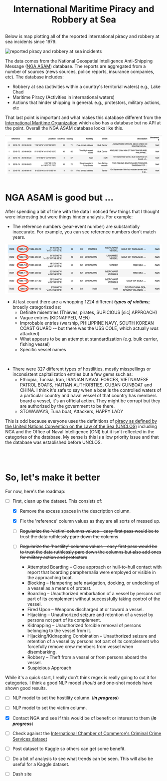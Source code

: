 <br>

#  <p align="center">International Maritime Piracy and Robbery at Sea </p>

Below is map plotting all of the reported international piracy and robbery at sea incidents since 1979.

![reported piracy and robbery at sea incidents](images/updated_events.png "All international piracy and robbery at sea events since 1979")

The data comes from the National Geospatial Intelligence Anti-Shipping Message ([NGA ASAM](https://msi.nga.mil/Piracy)) database. The reports are aggregated from a number of sources (news sources, police reports, insurance companies, etc). The database includes:
- Robbery at sea (activities within a country's territorial waters) e.g., Lake Chad
- Maritime Piracy (Activities in international waters)
- Actions that hinder shipping in general. e.g., protestors, military actions, etc

That last point is important and what makes this database different from the [International Maritime Organization](https://gisis.imo.org/Public/) which also has a database but no API at the point. Overall the NGA ASAM database looks like this.

![raw data](images/imported_raw_data.png "pandas dataframe of NGA ASAM database")
<br>
<br>
# NGA ASAM is good but ...
After spending a bit of time with the data I noticed few things that I thought were interesting but were things hinder analysis. For example:


* The reference numbers (year-event number) are substantially inaccurate. For example, you can see reference numbers don't match years.

![Reference-Date Discrepancies](images/reference-date_discrepencies.png "Reference-Date Discrepancies")


* At last count there are a whopping 1224 different ***types of victims***; broadly categorized as:
    - Definite misentries (Thieves, pirates, SUPICIOUS [sic] APPROACH) 
    - Vague entries (KIDNAPPED, MEN)
    - Improbable entries (warship, PHILIPPINE NAVY, SOUTH KOREAN COAST GUARD -- but there was the USS COLE, which actually *was* attacked)
    - What appears to be an attempt at standardization (e.g. bulk carrier, fishing vessel)
    - Specific vessel names

<br>

* There were 327 different types of hostilities, mostly misspellings or inconsistent capitalization entries but a few gems such as:
    - Ethiopia, Tunisia, Iran, IRANIAN NAVAL FORCES, VIETNAMESE PATROL BOATS, HAITIAN AUTHORITIES, CUBAN GUNBOAT and CHINA. I think it's safe to say when a boat is the controlled waters of a particular country and naval vessel of that country has members board a vessel, it's an official action. They might be corrupt but they are authorized by the government to be there.
    - STOWAWAYS, Tuna boat, Attackers, HAPPY LADY 

This is odd because everyone uses the definitions of [piracy as defined by the United Nations Convention on the Law of the Sea (UNCLOS)](https://www.un.org/Depts/los/piracy/piracy.htm) including NGA and the Office of Naval Intelligence (ONI) but it isn't reflected in the categories of the database. My sense is this is a low priority issue and that the database was established before UNCLOS.

<br>
<br>


# So, let's make it better

For now, here's the roadmap:
-  [ ] First, clean up the dataset. This consists of:
    - [x] Remove the excess spaces in the description column.
    - [x] Fix the 'reference' column values as they are all sorts of messed up.
    - [ ] ~~Regularize the 'victim' columns values  - easy first pass would be to trust the data ruthlessly pare down the columns~~

    - [ ] ~~Regularize the 'hostility' columns values - easy first pass would be to trust the data ruthlessly pare down the columns but also add ones for military action and protestors~~
      - Attempted Boarding – Close approach or hull-to-hull contact with report that boarding
paraphernalia were employed or visible in the approaching boat.
      - Blocking – Hampering safe navigation, docking, or undocking of a vessel as a means of protest.
      - Boarding – Unauthorized embarkation of a vessel by persons not part of its complement without
successfully taking control of the vessel.
      - Fired Upon – Weapons discharged at or toward a vessel.
      - Hijacking – Unauthorized seizure and retention of a vessel by persons not part of its complement.
      - Kidnapping – Unauthorized forcible removal of persons belonging to the vessel from it.
      - Hijacking/Kidnapping Combination – Unauthorized seizure and retention of a vessel by persons not
part of its complement who forcefully remove crew members from vessel when disembarking.
      - Robbery – Theft from a vessel or from persons aboard the vessel.
      - Suspicious Approach

While it's a quick start, I really don't think regex is really going to cut it for categories. I think a good NLP model *should* and one-shot models have shown good results. 
 
- [ ] NLP model to set the hostility column. (***in progress***)
- [ ] NLP model to set the victim column. 
- [x] Contact NGA and see if this would be of benefit or interest to them (***in progress***)
- [ ] Check against the [International Chamber of Commerce's Criminal Crime Services dataset](www.icc-ccs.org)

- [ ] Post dataset to Kaggle so others can get some benefit.
- [ ] Do a bit of analysis to see what trends can be seen. This will also be useful for a Kaggle dataset.
- [ ] Dash site 

